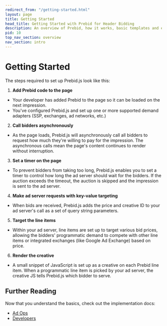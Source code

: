 ```yaml
---
redirect_from: "/getting-started.html"
layout: page
title: Getting Started
head_title: Getting Started with Prebid for Header Bidding
description: An overview of Prebid, how it works, basic templates and examples, and more.
pid: 10
top_nav_section: overview
nav_section: intro
---
```


<div class="bs-docs-section" markdown="1">

# Getting Started

The steps required to set up Prebid.js look like this:

1. **Add Prebid code to the page**
  + Your developer has added Prebid to the page so it can be loaded on the next impression.
  + You've configured Prebid.js and set up one or more supported demand adapters (SSP, exchanges, ad networks, etc.)
2. **Call bidders asynchronously**
  + As the page loads, Prebid.js will asynchronously call all bidders to request how much they're willing to pay for the impression. The asynchronous calls mean the page's content continues to render without interruption.
3. **Set a timer on the page**
  + To prevent bidders from taking too long, Prebid.js enables you to set a timer to control how long the ad server should wait for the bidders. If the auction exceeds the timeout, the auction is skipped and the impression is sent to the ad server.
4. **Make ad server requests with key-value targeting**
  + When bids are received, Prebid.js adds the price and creative ID to your ad server's call as a set of query string parameters.
5. **Target the line items**
  + Within your ad server, line items are set up to target various bid prices, allowing the bidders' programmatic demand to compete with other line items or integrated exchanges (like Google Ad Exchange) based on price.
6. **Render the creative**
  + A small snippet of JavaScript is set up as a creative on each Prebid line item. When a programmatic line item is picked by your ad server, the creative JS tells Prebid.js which bidder to serve.

## Further Reading

Now that you understand the basics, check out the implementation docs:

+ [Ad Ops]({{site.github.url}}/adops.html)
+ [Developers]({{site.github.url}}/dev-docs/getting-started.html)

</div>

